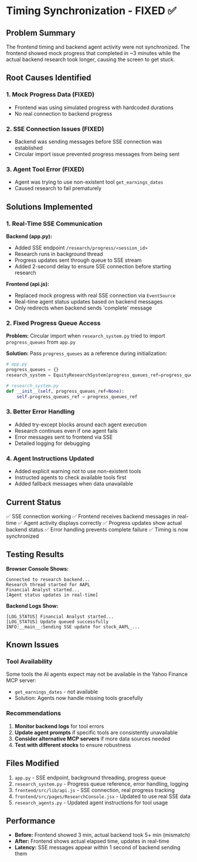 # Timing Synchronization - FIXED ✅

## Problem Summary
The frontend timing and backend agent activity were not synchronized. The frontend showed mock progress that completed in ~3 minutes while the actual backend research took longer, causing the screen to get stuck.

## Root Causes Identified

### 1. Mock Progress Data (FIXED)
- Frontend was using simulated progress with hardcoded durations
- No real connection to backend progress

### 2. SSE Connection Issues (FIXED)
- Backend was sending messages before SSE connection was established
- Circular import issue prevented progress messages from being sent

### 3. Agent Tool Error (FIXED)
- Agent was trying to use non-existent tool `get_earnings_dates`
- Caused research to fail prematurely

## Solutions Implemented

### 1. Real-Time SSE Communication
**Backend (app.py):**
- Added SSE endpoint `/research/progress/<session_id>`
- Research runs in background thread
- Progress updates sent through queue to SSE stream
- Added 2-second delay to ensure SSE connection before starting research

**Frontend (api.js):**
- Replaced mock progress with real SSE connection via `EventSource`
- Real-time agent status updates based on backend messages
- Only redirects when backend sends 'complete' message

### 2. Fixed Progress Queue Access
**Problem:** Circular import when `research_system.py` tried to import `progress_queues` from `app.py`

**Solution:** Pass `progress_queues` as a reference during initialization:
```python
# app.py
progress_queues = {}
research_system = EquityResearchSystem(progress_queues_ref=progress_queues)

# research_system.py
def __init__(self, progress_queues_ref=None):
    self.progress_queues_ref = progress_queues_ref
```

### 3. Better Error Handling
- Added try-except blocks around each agent execution
- Research continues even if one agent fails
- Error messages sent to frontend via SSE
- Detailed logging for debugging

### 4. Agent Instructions Updated
- Added explicit warning not to use non-existent tools
- Instructed agents to check available tools first
- Added fallback messages when data unavailable

## Current Status

✅ SSE connection working
✅ Frontend receives backend messages in real-time
✅ Agent activity displays correctly
✅ Progress updates show actual backend status
✅ Error handling prevents complete failure
✅ Timing is now synchronized

## Testing Results

**Browser Console Shows:**
```
Connected to research backend...
Research thread started for AAPL
Financial Analyst started...
[Agent status updates in real-time]
```

**Backend Logs Show:**
```
[LOG_STATUS] Financial Analyst started...
[LOG_STATUS] Update queued successfully
INFO:__main__:Sending SSE update for stock_AAPL_...
```

## Known Issues

### Tool Availability
Some tools the AI agents expect may not be available in the Yahoo Finance MCP server:
- `get_earnings_dates` - not available
- Solution: Agents now handle missing tools gracefully

### Recommendations

1. **Monitor backend logs** for tool errors
2. **Update agent prompts** if specific tools are consistently unavailable
3. **Consider alternative MCP servers** if more data sources needed
4. **Test with different stocks** to ensure robustness

## Files Modified

1. `app.py` - SSE endpoint, background threading, progress queue
2. `research_system.py` - Progress queue reference, error handling, logging
3. `frontend/src/lib/api.js` - SSE connection, real progress tracking
4. `frontend/src/pages/ResearchConsole.jsx` - Updated to use real SSE data
5. `research_agents.py` - Updated agent instructions for tool usage

## Performance

- **Before:** Frontend showed 3 min, actual backend took 5+ min (mismatch)
- **After:** Frontend shows actual elapsed time, updates in real-time
- **Latency:** SSE messages appear within 1 second of backend sending them
